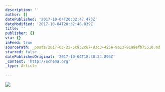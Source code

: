 ```yaml
---
description: ''
author: []
datePublished: '2017-10-04T20:32:47.473Z'
dateModified: '2017-10-04T20:32:46.839Z'
title: ''
publisher: {}
via: {}
inFeed: true
sourcePath: _posts/2017-03-25-5c932c87-83c3-425e-9a13-91a9efb75510.md
starred: false
datePublishedOriginal: '2017-10-04T18:30:24.896Z'
_context: 'http://schema.org'
_type: Article

---
```

![](https://the-grid-user-content.s3-us-west-2.amazonaws.com/4755c669-3f90-499f-b45d-a733fed1f44c.jpg)